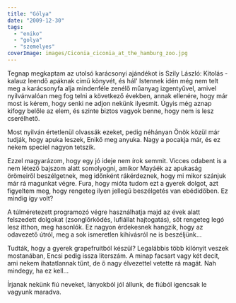 ```yaml
---
title: "Gólya"
date: "2009-12-30"
tags: 
  - "eniko"
  - "golya"
  - "szemelyes"
coverImage: images/Ciconia_ciconia_at_the_hamburg_zoo.jpg
---
```


Tegnap megkaptam az utolsó karácsonyi ajándékot is Szily László: Kitolás - kalauz leendő apáknak című könyvét, és hál' Istennek idén még nem telt meg a karácsonyfa alja mindenféle zenélő műanyag izgentyűvel, amivel nyilvánvalóan meg fog telni a következő években, annak ellenére, hogy már most is kérem, hogy senki ne adjon nekünk ilyesmit. Úgyis még aznap kifogy belőle az elem, és szinte biztos vagyok benne, hogy nem is lesz cserélhető.

Most nyilván értetlenül olvassák ezeket, pedig néhányan Önök közül már tudják, hogy apuka leszek, Enikő meg anyuka. Nagy a pocakja már, és ez nekem speciel nagyon tetszik.

Ezzel magyarázom, hogy egy jó ideje nem írok semmit. Vicces odabent is a nem létező bajszom alatt somolyogni, amikor Mayáék az apukaság örömeiről beszélgetnek, meg időnként rákérdeznek, hogy mi mikor szánjuk már rá magunkat végre. Fura, hogy mióta tudom ezt a gyerek dolgot, azt figyeltem meg, hogy rengeteg ilyen jellegű beszélgetés van ebédidőben. Ez mindig így volt?

A túlméretezett programozó végre használhatja majd az évek alatt felszedett dolgokat (zsonglőrködés, lufiállat hajtogatás), sőt rengeteg legó lesz itthon, meg hasonlók. Ez nagyon érdekesnek hangzik, hogy az odavezető útról, meg a sok ismeretlen kihívásról ne is beszéljünk...

Tudták, hogy a gyerek grapefruitból készül? Legalábbis több kilónyit veszek mostanában, Encsi pedig issza literszám. A minap facsart vagy két decit, ami nekem ihatatlannak tűnt, de ő nagy élvezettel vetette rá magát. Nah mindegy, ha ez kell...

Írjanak nekünk fiú neveket, lányokból jól állunk, de fiúból igencsak le vagyunk maradva.
